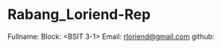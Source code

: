 # Rabang_Loriend-Rep
Fullname: <Loriend Feritz Rabang>
Block: <BSIT 3-1>
Email: <rloriend@gmail.com>
github: <Loriend>
